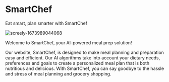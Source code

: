 # SmartChef
Eat smart, plan smarter with SmartChef

![screely-1673989044068](https://user-images.githubusercontent.com/25264755/213010798-a55e76ff-6e8a-4ac1-9071-989a9cd5703d.png)

Welcome to SmartChef, your AI-powered meal prep solution!

Our website, SmartChef, is designed to make meal planning and preparation easy and efficient. Our AI algorithms take into account your dietary needs, preferences and goals to create a personalized meal plan that is both nutritious and delicious. With SmartChef, you can say goodbye to the hassle and stress of meal planning and grocery shopping.

